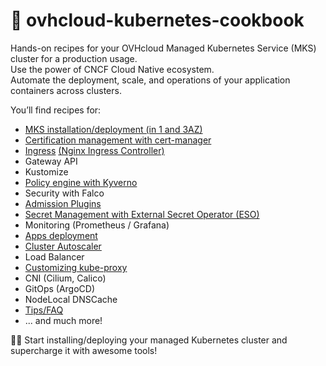 # 📘 ovhcloud-kubernetes-cookbook

Hands-on recipes for your OVHcloud Managed Kubernetes Service (MKS) cluster for a production usage.<br/>
Use the power of CNCF Cloud Native ecosystem.<br/>
Automate the deployment, scale, and operations of your application containers across clusters.

You’ll find recipes for:
* [MKS installation/deployment (in 1 and 3AZ)](./mks-installation/README.md)
* [Certification management with cert-manager](./cert-manager/README.md)
* [Ingress](./ingress/README.md) [(Nginx Ingress Controller)](./ingress/nginx-ingress-controller/README.md)
* Gateway API
* Kustomize
* [Policy engine with Kyverno](./kyverno/README.md)
* Security with Falco
* [Admission Plugins](./admission-plugin/README.md)
* [Secret Management with External Secret Operator (ESO)](./external-secret-operator/README.md)
* Monitoring (Prometheus / Grafana)
* [Apps deployment](./deployment-apps/README.md)
* [Cluster Autoscaler](./cluster-autoscaler/README.md)
* Load Balancer
* [Customizing kube-proxy](./customizing-kube-proxy/README.md)
* CNI (Cilium, Calico)
* GitOps (ArgoCD)
* NodeLocal DNSCache
* [Tips/FAQ](./tips/README.md)
* ... and much more!

🧑‍💻 Start installing/deploying your managed Kubernetes cluster and supercharge it with awesome tools!